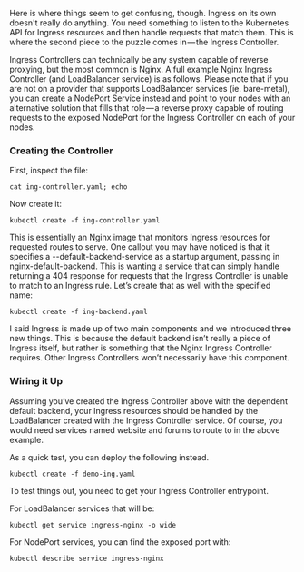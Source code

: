 Here is where things seem to get confusing, though. Ingress on its own doesn't really do anything. You need something to listen to the Kubernetes API for Ingress resources and then handle requests that match them. This is where the second piece to the puzzle comes in — the Ingress Controller.

Ingress Controllers can technically be any system capable of reverse proxying, but the most common is Nginx. A full example Nginx Ingress Controller (and LoadBalancer service) is as follows. Please note that if you are not on a provider that supports LoadBalancer services (ie. bare-metal), you can create a NodePort Service instead and point to your nodes with an alternative solution that fills that role — a reverse proxy capable of routing requests to the exposed NodePort for the Ingress Controller on each of your nodes.

### Creating the Controller

First, inspect the file:

`cat ing-controller.yaml; echo`

Now create it:

`kubectl create -f ing-controller.yaml`

This is essentially an Nginx image that monitors Ingress resources for requested routes to serve. One callout you may have noticed is that it specifies a --default-backend-service as a startup argument, passing in nginx-default-backend. This is wanting a service that can simply handle returning a 404 response for requests that the Ingress Controller is unable to match to an Ingress rule. Let’s create that as well with the specified name:

`kubectl create -f ing-backend.yaml`

I said Ingress is made up of two main components and we introduced three new things. This is because the default backend isn’t really a piece of Ingress itself, but rather is something that the Nginx Ingress Controller requires. Other Ingress Controllers won’t necessarily have this component.

### Wiring it Up

Assuming you’ve created the Ingress Controller above with the dependent default backend, your Ingress resources should be handled by the LoadBalancer created with the Ingress Controller service. Of course, you would need services named website and forums to route to in the above example.

As a quick test, you can deploy the following instead.

`kubectl create -f demo-ing.yaml`

To test things out, you need to get your Ingress Controller entrypoint.

For LoadBalancer services that will be:

`kubectl get service ingress-nginx -o wide`

For NodePort services, you can find the exposed port with:

`kubectl describe service ingress-nginx`